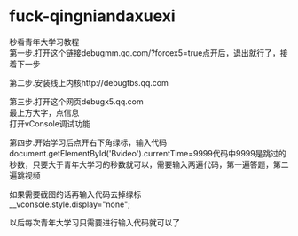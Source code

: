 # fuck-qingniandaxuexi
秒看青年大学习教程  
第一步.打开这个链接debugmm.qq.com/?forcex5=true点开后，退出就行了，接着下一步  

第二步.安装线上内核http://debugtbs.qq.com  

第三步.打开这个网页debugx5.qq.com  
最上方大字，点信息  
打开vConsole调试功能  

第四步.开始学习后点开右下角绿标，输入代码document.getElementById('Bvideo').currentTime=9999代码中9999是跳过的秒数，只要大于青年大学习的秒数就可以，需要输入两遍代码，第一遍答题，第二遍跳视频  

如果需要截图的话再输入代码去掉绿标  
__vconsole.style.display="none";  

以后每次青年大学习只需要进行输入代码就可以了
